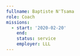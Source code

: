 ```yaml
---
fullname: Baptiste N'Tsama
role: Coach
missions:
  - start: '2020-02-20'
    end:
    status: service
    employer: LLL
---
```

